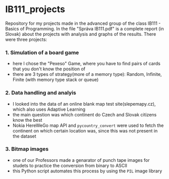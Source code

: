 # IB111_projects
Repository for my projects made in the advanced group of the class IB111 - Basics of Programming.
In the file "Správa IB111.pdf" is a complete report (in Slovak) about the projects with analysis and graphs of the results.
There were three projects:
### 1. Simulation of a board game
- here I chose the "Pexeso" Game, where you have to find pairs of cards that you don't know the position of
- there are 3 types of strategy(more of a memory type): Random, Infinite, Finite (with memory type stack or queue)

### 2. Data handling and analyis
- I looked into the data of an online blank map test site(slepemapy.cz), which also uses Adaptive Learning
- the main question was which continent do Czech and Slovak citizens know the best
- Nokia HereWeGo map API and `pycountry_convert` were used to fetch the continent on which certain location was, since this was not present in the dataset

### 3. Bitmap images
- one of our Professors made a genarator of punch tape images for studets to practice the conversion from binary to ASCII
- this Python script automates this process by using the `PIL` image library

